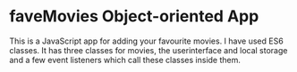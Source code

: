 # faveMovies Object-oriented App
This is a JavaScript app for adding your favourite movies.
I have used ES6 classes. It has three classes for movies, the userinterface and local storage and a few event listeners which call these classes inside them.
